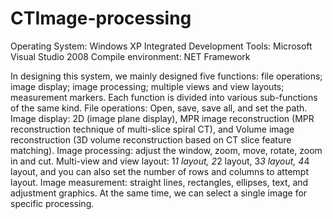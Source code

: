 # CTImage-processing

Operating System: Windows XP
Integrated Development Tools: Microsoft Visual Studio 2008
Compile environment: NET Framework

In designing this system, we mainly designed five functions: file operations; image display; image processing; multiple views and view layouts; measurement markers. Each function is divided into various sub-functions of the same kind. File operations: Open, save, save all, and set the path. Image display: 2D (image plane display), MPR image reconstruction (MPR reconstruction technique of multi-slice spiral CT), and Volume image reconstruction (3D volume reconstruction based on CT slice feature matching). Image processing: adjust the window, zoom, move, rotate, zoom in and cut. Multi-view and view layout: 1*1 layout, 2*2 layout, 3*3 layout, 4*4 layout, and you can also set the number of rows and columns to attempt layout. Image measurement: straight lines, rectangles, ellipses, text, and adjustment graphics. At the same time, we can select a single image for specific processing.
